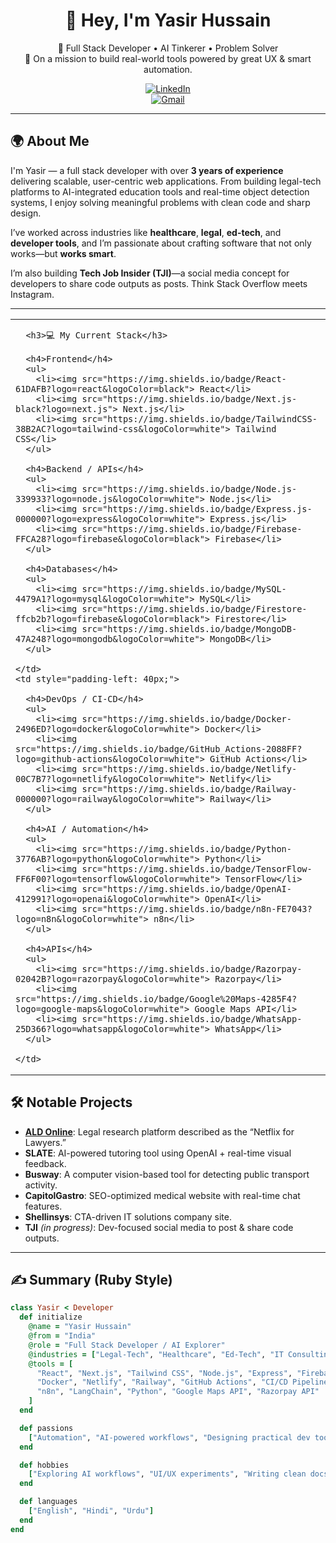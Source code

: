 <div align="center">

# 👋 Hey, I'm Yasir Hussain

🚀 Full Stack Developer • AI Tinkerer • Problem Solver  
🧠 On a mission to build real-world tools powered by great UX & smart automation.

[![LinkedIn](https://img.shields.io/badge/LinkedIn-blue?style=flat&logo=linkedin)](https://www.linkedin.com/in/yasirhussain027/)  
[![Gmail](https://img.shields.io/badge/Gmail-red?style=flat&logo=gmail&logoColor=white)](mailto:yasirhussain0027@gmail.com)
</div>

---

## 🌍 About Me

I'm Yasir — a full stack developer with over **3 years of experience** delivering scalable, user-centric web applications. From building legal-tech platforms to AI-integrated education tools and real-time object detection systems, I enjoy solving meaningful problems with clean code and sharp design.

I’ve worked across industries like **healthcare**, **legal**, **ed-tech**, and **developer tools**, and I’m passionate about crafting software that not only works—but **works smart**.

I’m also building **Tech Job Insider (TJI)**—a social media concept for developers to share code outputs as posts. Think Stack Overflow meets Instagram.

---

<table>
  <tr>
    <td>

      <h3>💻 My Current Stack</h3>

      <h4>Frontend</h4>
      <ul>
        <li><img src="https://img.shields.io/badge/React-61DAFB?logo=react&logoColor=black"> React</li>
        <li><img src="https://img.shields.io/badge/Next.js-black?logo=next.js"> Next.js</li>
        <li><img src="https://img.shields.io/badge/TailwindCSS-38B2AC?logo=tailwind-css&logoColor=white"> Tailwind CSS</li>
      </ul>

      <h4>Backend / APIs</h4>
      <ul>
        <li><img src="https://img.shields.io/badge/Node.js-339933?logo=node.js&logoColor=white"> Node.js</li>
        <li><img src="https://img.shields.io/badge/Express.js-000000?logo=express&logoColor=white"> Express.js</li>
        <li><img src="https://img.shields.io/badge/Firebase-FFCA28?logo=firebase&logoColor=black"> Firebase</li>
      </ul>

      <h4>Databases</h4>
      <ul>
        <li><img src="https://img.shields.io/badge/MySQL-4479A1?logo=mysql&logoColor=white"> MySQL</li>
        <li><img src="https://img.shields.io/badge/Firestore-ffcb2b?logo=firebase&logoColor=black"> Firestore</li>
        <li><img src="https://img.shields.io/badge/MongoDB-47A248?logo=mongodb&logoColor=white"> MongoDB</li>
      </ul>

    </td>
    <td style="padding-left: 40px;">

      <h4>DevOps / CI-CD</h4>
      <ul>
        <li><img src="https://img.shields.io/badge/Docker-2496ED?logo=docker&logoColor=white"> Docker</li>
        <li><img src="https://img.shields.io/badge/GitHub_Actions-2088FF?logo=github-actions&logoColor=white"> GitHub Actions</li>
        <li><img src="https://img.shields.io/badge/Netlify-00C7B7?logo=netlify&logoColor=white"> Netlify</li>
        <li><img src="https://img.shields.io/badge/Railway-000000?logo=railway&logoColor=white"> Railway</li>
      </ul>

      <h4>AI / Automation</h4>
      <ul>
        <li><img src="https://img.shields.io/badge/Python-3776AB?logo=python&logoColor=white"> Python</li>
        <li><img src="https://img.shields.io/badge/TensorFlow-FF6F00?logo=tensorflow&logoColor=white"> TensorFlow</li>
        <li><img src="https://img.shields.io/badge/OpenAI-412991?logo=openai&logoColor=white"> OpenAI</li>
        <li><img src="https://img.shields.io/badge/n8n-FE7043?logo=n8n&logoColor=white"> n8n</li>
      </ul>

      <h4>APIs</h4>
      <ul>
        <li><img src="https://img.shields.io/badge/Razorpay-02042B?logo=razorpay&logoColor=white"> Razorpay</li>
        <li><img src="https://img.shields.io/badge/Google%20Maps-4285F4?logo=google-maps&logoColor=white"> Google Maps API</li>
        <li><img src="https://img.shields.io/badge/WhatsApp-25D366?logo=whatsapp&logoColor=white"> WhatsApp</li>
      </ul>

    </td>
  </tr>
</table>

## 🛠️ Notable Projects

- **[ALD Online](http://aldonline.in)**: Legal research platform described as the “Netflix for Lawyers.”  
- **SLATE**: AI-powered tutoring tool using OpenAI + real-time visual feedback.  
- **Busway**: A computer vision-based tool for detecting public transport activity.  
- **CapitolGastro**: SEO-optimized medical website with real-time chat features.  
- **Shellinsys**: CTA-driven IT solutions company site.  
- **TJI** *(in progress)*: Dev-focused social media to post & share code outputs.

---

## ✍️ Summary (Ruby Style)

```ruby
class Yasir < Developer
  def initialize
    @name = "Yasir Hussain"
    @from = "India"
    @role = "Full Stack Developer / AI Explorer"
    @industries = ["Legal-Tech", "Healthcare", "Ed-Tech", "IT Consulting", "Developer Tools", "E-commerce"]
    @tools = [
      "React", "Next.js", "Tailwind CSS", "Node.js", "Express", "Firebase", "MySQL", "MongoDB", "PostgreSQL",
      "Docker", "Netlify", "Railway", "GitHub Actions", "CI/CD Pipelines", "OpenAI API", "TensorFlow",
      "n8n", "LangChain", "Python", "Google Maps API", "Razorpay API"
    ]
  end

  def passions
    ["Automation", "AI-powered workflows", "Designing practical dev tools", "Building scalable systems"]
  end

  def hobbies
    ["Exploring AI workflows", "UI/UX experiments", "Writing clean docs", "Basketball", "Fitness", "Photography"]
  end

  def languages
    ["English", "Hindi", "Urdu"]
  end
end
```
